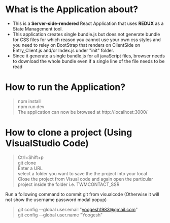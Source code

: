 # What is the Application about? </br>
- This is a <b>Server-side-rendered</b> React Application that uses <b>REDUX</b> as a State Management tool. </br>
- This application creates single bundle.js but does not generate bundle for CSS files for which reason you cannot use your own css styles and you need to reley on BootStrap that renders on ClientSide on Entry_Client.js and/or Index.js under "init" folder.</br>
- Since it generate a single bundle.js for all javaScript files, browser needs to download the whole bundle even if a single line of the file needs to be read


# How to run the Application? </br>
> npm install </br>
> npm run dev </br>
The application can now be browsed at http://localhost:3000/ </br>


# How to clone a project (Using VisualStudio Code) </br>
> Ctrl+Shift+p </br>
> git clone </br>
> Enter a URL </br>
> select a folder you want to save the the project into your local</br>
> Close the project from Visual code and again open the particular project inside the folder i.e. TWMCONTACT_SSR </br>

Run a following command to commit git from visualcode (Otherwise it will not show the username password modal popup) </br>
> git config --global user.email "yoogesh1983@gmail.com" </br>
> git config --global user.name "Yoogesh"</br>
